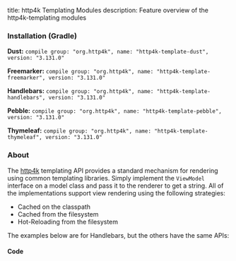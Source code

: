 title: http4k Templating Modules
description: Feature overview of the http4k-templating modules

### Installation (Gradle)
**Dust:** ```compile group: "org.http4k", name: "http4k-template-dust", version: "3.131.0"```

**Freemarker:** ```compile group: "org.http4k", name: "http4k-template-freemarker", version: "3.131.0"```

**Handlebars:** ```compile group: "org.http4k", name: "http4k-template-handlebars", version: "3.131.0"```

**Pebble:** ```compile group: "org.http4k", name: "http4k-template-pebble", version: "3.131.0"```

**Thymeleaf:** ```compile group: "org.http4k", name: "http4k-template-thymeleaf", version: "3.131.0"```

### About
The [http4k] templating API provides a standard mechanism for rendering using common templating libraries. Simply implement the `ViewModel` interface on a model class and pass it to the renderer to get a string. All of the implementations support view rendering using the following strategies:

* Cached on the classpath
* Cached from the filesystem
* Hot-Reloading from the filesystem

The examples below are for Handlebars, but the others have the same APIs:

#### Code  [<img class="octocat"/>](https://github.com/http4k/http4k/blob/master/src/docs/guide/modules/templating/example.kt)

 <script src="https://gist-it.appspot.com/https://github.com/http4k/http4k/blob/master/src/docs/guide/modules/templating/example.kt"></script>

[http4k]: https://http4k.org
